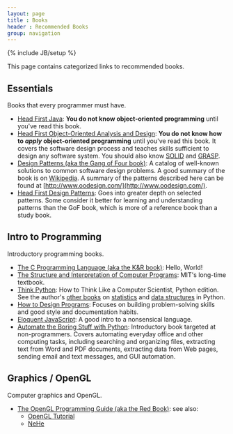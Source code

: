 ```yaml
---
layout: page
title : Books
header : Recommended Books
group: navigation
---
```

{% include JB/setup %}

This page contains categorized links to recommended books.

## Essentials

Books that every programmer must have.

- [Head First Java](http://shop.oreilly.com/product/9780596009205.do):
  **You do not know object-oriented programming** until you've read this book.
- [Head First Object-Oriented Analysis and Design](http://shop.oreilly.com/product/9780596008673.do):
  **You do not know how to _apply_ object-oriented programming**
  until you've read this book.
  It covers the software design process and teaches skills sufficient to design
  any software system.
  You should also know
  [SOLID](https://en.wikipedia.org/wiki/SOLID_(object-oriented_design))
  and [GRASP](https://en.wikipedia.org/wiki/GRASP_(object-oriented_design)).
- [Design Patterns (aka the Gang of Four book)](http://www.amazon.com/Design-Patterns-Elements-Reusable-Object-Oriented/dp/0201633612):
  A catalog of well-known solutions to common software design problems.
  A good summary of the book is on
  [Wikipedia](https://en.wikipedia.org/wiki/Design_Patterns).
  A summary of the patterns described here can be found at
  [http://www.oodesign.com/](http://www.oodesign.com/).
- [Head First Design Patterns](http://shop.oreilly.com/product/9780596007126.do):
  Goes into greater depth on selected patterns.
  Some consider it better for learning and understanding patterns than the GoF
  book, which is more of a reference book than a study book.


## Intro to Programming

Introductory programming books.

- [The C Programming Language (aka the K&R book)](http://www.amazon.com/The-Programming-Language-Brian-Kernighan/dp/0131103628):
  Hello, World!
- [The Structure and Interpretation of Computer Programs](https://mitpress.mit.edu/sicp/full-text/book/book.html):
  MIT's long-time textbook.
- [Think Python](http://greenteapress.com/thinkpython/thinkpython.html):
  How to Think Like a Computer Scientist, Python edition.
  See the author's [other books](http://greenteapress.com/wp/)
  on [statistics](http://greenteapress.com/thinkbayes/index.html)
  and [data structures](http://greenteapress.com/complexity/index.html)
  in Python.
- [How to Design Programs](http://htdp.org/):
  Focuses on building problem-solving skills and good style and documentation habits.
- [Eloquent JavaScript](http://eloquentjavascript.net/):
  A good intro to a nonsensical language.
- [Automate the Boring Stuff with Python](https://automatetheboringstuff.com/):
  Introductory book targeted at non-programmers.
  Covers automating everyday office and other computing tasks, including
  searching and organizing files, extracting text from Word and PDF documents,
  extracting data from Web pages, sending email and text messages,
  and GUI automation.


## Graphics / OpenGL

Computer graphics and OpenGL.

- [The OpenGL Programming Guide (aka the Red Book)](http://www.glprogramming.com/red/):
  see also:
    - [OpenGL Tutorial](http://www.opengl-tutorial.org/)
    - [NeHe](http://nehe.gamedev.net/)
